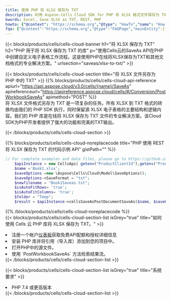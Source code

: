 ```yaml
---
title: 使用 PHP 将 XLSX 保存为 TXT
description: 利用 Aspose.Cells Cloud SDK for PHP 将 XLSX 格式文件保存为 TXT 格式文件。
kwords: Excel, Save XLSX as TXT, REST, PHP
howto: {"@context": "https://schema.org","@type": "HowTo","name": "How to save XLSX as TXT using the Cells Cloud PHP library.","description": "How to save XLSX as TXT using the Cells Cloud PHP library.","image": {"@type": "ImageObject"},"url": "/php/saveas/xlsx-to-txt/","step": [{ "@type": "HowToStep","name": "How to save XLSX as TXT using the Cells Cloud PHP library. step 1", "image": {"@type": "ImageObject",},"url": "/php/saveas/xlsx-to-txt/","text": "Register an account at <a href='https://dashboard.aspose.cloud/'>Dashboard</a> to get free API quota & authorization details",},{ "@type": "HowToStep","name": "How to save XLSX as TXT using the Cells Cloud PHP library. step 1", "image": {"@type": "ImageObject",},"url": "/php/saveas/xlsx-to-txt/","text": "Install PHP library and add the reference (import the library) to your project.",},{ "@type": "HowToStep","name": "How to save XLSX as TXT using the Cells Cloud PHP library. step 1", "image": {"@type": "ImageObject",},"url": "/php/saveas/xlsx-to-txt/","text": "Open the source file in PHP.",},{ "@type": "HowToStep","name": "How to save XLSX as TXT using the Cells Cloud PHP library. step 1", "image": {"@type": "ImageObject",},"url": "/php/saveas/xlsx-to-txt/","text": "Use the `PostWorkbookSaveAs` method to retrieve the resulting stream.",}, ],"supply": {"@type": "HowToSupply","name": "document"},"tool": [{"@type": "HowToTool","name": "phpstorm, Visual Studio Code, Eclipse"},{"@type": "HowToTool","name": "Aspose Cells"}],"totalTime": "PT6M"}
fqa: {"@context":"https://schema.org","@type":"FAQPage","mainEntity":[{"@type":"Question","name":"Why save file as other formats file in C# using REST API?","acceptedAnswer":{"@type":"Answer","text":"Documents are encoded in many ways, and some files may be incompatible with the software you use. To open and read such files, just save them as appropriate file formats.<br/><ol><li>Install .NET SDK and add the reference (import the library) to your project.</li><li>Open the source file in C# using REST API.</li><li>Call the PostWorkbookSaveAsRequest() method, passing an output filename with required extension.</li><li>Get the result of save as a separate file.</li></ol>"}},{"@type":"Question","name":"What file formats can I save as with your C# library?","acceptedAnswer":{"@type":"Answer","text":"We support a variety of file formats for conversion using .NET library, including XLSX, Excel, xls , PDF, CSV, HTML, Markdown, XML, PNG, JPG, TIFF, Json, TXT and many more."}},{"@type":"Question","name":"What is the maximum allowed file size for conversion using this .NET library?","acceptedAnswer":{"@type":"Answer","text":"There are no file size limits for format conversions using .NET library."}}]}
---
```

{{< blocks/products/cells/cells-cloud-banner h1="将 XLSX 保存为 TXT" h2="PHP 用于将 XLSX 保存为 TXT 的库" p="使用Cells云的SaveAs API在PHP中创建自定义电子表格工作流程。这是使用PHP在线将XLSX保存为TXT和其他文档格式的专业解决方案。" urlsection="saveas/xlsx-to-txt/" >}}

{{< blocks/products/cells/cells-cloud-section title="将 XLSX 文件另存为 PHP 中的 TXT" >}}
{{% blocks/products/cells/cells-cloud-api-reference apiurl="https://api.aspose.cloud/v3.0/cells/{name}/SaveAs" apireferenceurl="https://apireference.aspose.cloud/cells/#/Conversion/PostWorkbookSaveAs" apimethod="POST" %}}
<br/>
将 XLSX 文件格式另存为 TXT 是一项复杂的任务。所有 XLSX 到 TXT 格式的转换均由我们的 PHP SDK 执行，同时保留源 XLSX 电子表格的主要结构和逻辑内容。我们的 PHP 库是在线将 XLSX 保存为 TXT 文件的专业解决方案。该Cloud SDK为PHP开发者提供了强大的功能和完美的TXT输出。

{{< /blocks/products/cells/cells-cloud-section >}}

{{% blocks/products/cells/cells-cloud-noreplacecode title="PHP 使用 REST 将 XLSX 保存为 TXT 的代码示例 API" gistPath="" %}}
  
```php
// For complete examples and data files, please go to https://github.com/aspose-cells-cloud/aspose-cells-cloud-php/
    $apiInstance = new CellsApi( getenv("ProductClientId"),getenv("ProductClientSecret") );
    $name ='Book1.xlsx';
    $saveOptions =new \Aspose\Cells\Cloud\Model\SaveOptions();
    $saveOptions->SaveFormat = "txt";
    $newfilename = "Book1Saveas.txt";
    $isAutoFitRows= 'true';
    $isAutoFitColumns= 'true';
    $folder = "Temp";
    $result = $apiInstance->cellsSaveAsPostDocumentSaveAs($name, $saveOptions, $newfilename,$isAutoFitRows, $isAutoFitColumns, $folder);
```
  
{{% /blocks/products/cells/cells-cloud-noreplacecode %}}
<br/>
{{< blocks/products/cells/cells-cloud-section-list isGrey="true" title="如何使用 Cells 云 PHP 库将 XLSX 保存为 TXT。" >}}
<li>注册一个帐户<a href="https://dashboard.aspose.cloud/">仪表板</a>获取免费API配额和授权详细信息</li>
<li>安装 PHP 库并将引用（导入库）添加到您的项目中。</li>
<li>打开PHP中的源文件。</li>
<li>使用 `PostWorkbookSaveAs` 方法检索结果流。</li>
{{< /blocks/products/cells/cells-cloud-section-list >}}

{{< blocks/products/cells/cells-cloud-section-list isGrey="true" title="系统要求" >}}
<li>PHP 7.4 或更高版本</li>
{{< /blocks/products/cells/cells-cloud-section-list >}}
